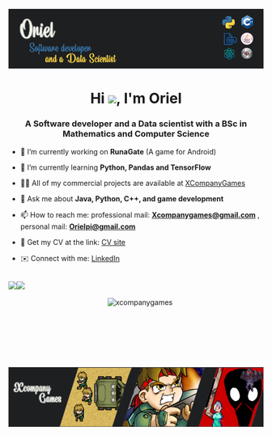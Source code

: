 <p align="center">
  <img src="logo.png" />
</p>

<h1 align="center">Hi <img src="https://raw.githubusercontent.com/MartinHeinz/MartinHeinz/master/wave.gif" width="30px">, I'm Oriel</h1>

<h3 align="center">A Software developer and a Data scientist with a BSc in Mathematics and Computer Science</h3>



- 🔭 I’m currently working on **RunaGate** (A game for Android)

- 🌱 I’m currently learning **Python, Pandas and TensorFlow**

- 👨‍💻 All of my commercial projects are available at [XCompanyGames](https://xcompanygames.com/)

- 💬 Ask me about **Java, Python, C++, and game development**

- 📫 How to reach me:  professional mail: **Xcompanygames@gmail.com** , personal mail: **Orielpi@gmail.com**

- 📄 Get my CV at the link: [CV site](https://xcompanygames.com/CV_Oriel/)

- ✉️ Connect with me: [LinkedIn](https://www.LinkedIn.com/in/oriel-pinhas/)

<br>
<div>
  <img height="170" align="left" src="https://github-readme-stats.vercel.app/api?username=Xcompanygames&count_private=true&include_all_commits=true" />
  <img src="https://github-readme-stats.vercel.app/api/top-langs/?username=Xcompanygames&layout=compact" />
</div>
<p align="center"> <img src="https://komarev.com/ghpvc/?username=xcompanygames&label=Profile%20views&color=0e75b6&style=flat" alt="xcompanygames" /> </p>

<p align="center">
  <img src="xcompanylogo.png" />
</p>
